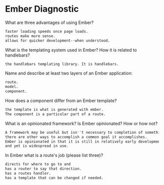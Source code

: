 # Ember Diagnostic

What are three advantages of using Ember?

```sh
faster loading speeds once page loads.
routes make more sense.
allows for quicker development--when understood.
```

What is the templating system used in Ember? How it is related to
handlebars?

```sh
the handlebars templating library. It is handlebars.
```

Name and describe at least two layers of an Ember application:

```sh
route.
model.
component.
```

How does a component differ from an Ember template?

```sh
the template is what is generated with ember.
The component is a particular part of a route.

```

What is an opinionated framework? Is Ember opinionated? How or how not?

```sh
A framework may be useful but isn''t necessary to completion of something as
there are other ways to accomplish a common goal it accomplishes.
Ember is opinionated in that it is still in relatively early development phases
and yet is widespread in use.
```

In Ember what is a route's job (please list three)?

```sh
directs for where to go to and
has a router to say that direction.
has a routes handler.
has a template that can be changed if needed.
```
